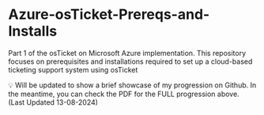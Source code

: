 # Azure-osTicket-Prereqs-and-Installs
Part 1 of the osTicket on Microsoft Azure implementation. This repository focuses on prerequisites and installations required to set up a cloud-based ticketing support system using osTicket

💡 Will be updated to show a brief showcase of my progression on Github. In the meantime, you can check the PDF for the FULL progression above. (Last Updated 13-08-2024)
